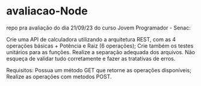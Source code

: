 # avaliacao-Node
repo pra avaliação do dia 21/09/23 do curso Jovem Programador - Senac:

Crie uma API de calculadora utilizando a arquitetura REST, com as 4 operações básicas + Potência e Raiz (6 operações);
Crie também os testes unitários para as funções.
Realize a separação adequada dos arquivos.
Não esqueça de validar tudo corretamente e fazer as tratativas de erros.

Requisitos:
Possua um método GET que retorne as operações disponíveis;
Realize as operações com metodos POST.
